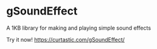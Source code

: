 # gSoundEffect
A 1KB library for making and playing simple sound effects

Try it now! https://curtastic.com/gSoundEffect/
